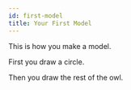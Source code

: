 ```yaml
---
id: first-model
title: Your First Model
---
```


This is how you make a model.

First you draw a circle.

Then you draw the rest of the owl.